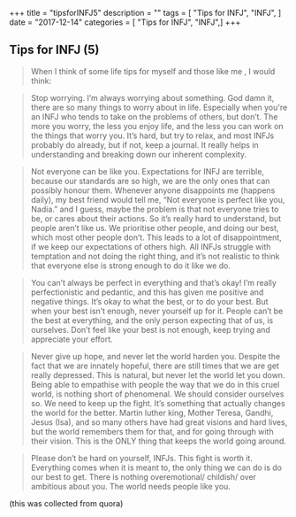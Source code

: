 +++
title = "tipsforINFJ5"
description = ""
tags = [
   "Tips for INFJ",
    "INFJ",
]
date = "2017-12-14"
categories = [
    "Tips for INFJ",
    "INFJ",]
+++

## Tips for INFJ (5)

> When I think of some life tips for myself and those like me , I would think:

> Stop worrying. I’m always worrying about something. God damn it, there are so many things to worry about in life. Especially when you're an INFJ who tends to take on the problems of others, but don’t. The more you worry, the less you enjoy life, and the less you can work on the things that worry you. It’s hard, but try to relax, and most INFJs probably do already, but if not, keep a journal. It really helps in understanding and breaking down our inherent complexity.

> Not everyone can be like you. Expectations for INFJ are terrible, because our standards are so high, we are the only ones that can possibly honour them. Whenever anyone disappoints me (happens daily), my best friend would tell me, “Not everyone is perfect like you, Nadia.” and I guess, maybe the problem is that not everyone tries to be, or cares about their actions. So it’s really hard to understand, but people aren’t like us. We prioritise other people, and doing our best, which most other people don’t. This leads to a lot of disappointment, if we keep our expectations of others high. All INFJs struggle with temptation and not doing the right thing, and it’s not realistic to think that everyone else is strong enough to do it like we do.

> You can’t always be perfect in everything and that’s okay! I’m really perfectionistic and pedantic, and this has given me positive and negative things. It’s okay to what the best, or to do your best. But when your best isn’t enough, never yourself up for it. People can’t be the best at everything, and the only person expecting that of us, is ourselves. Don’t feel like your best is not enough, keep trying and appreciate your effort.

> Never give up hope, and never let the world harden you. Despite the fact that we are innately hopeful, there are still times that we are get really depressed. This is natural, but never let the world let you down. Being able to empathise with people the way that we do in this cruel world, is nothing short of phenomenal. We should consider ourselves so. We need to keep up the fight. It’s something that actually changes the world for the better. Martin luther king, Mother Teresa, Gandhi, Jesus (Isa), and so many others have had great visions and hard lives, but the world remembers them for that, and for going through with their vision. This is the ONLY thing that keeps the world going around.

> Please don’t be hard on yourself, INFJs. This fight is worth it. Everything comes when it is meant to, the only thing we can do is do our best to get. There is nothing overemotional/ childish/ over ambitious about you. The world needs people like you.

(this was collected from quora)